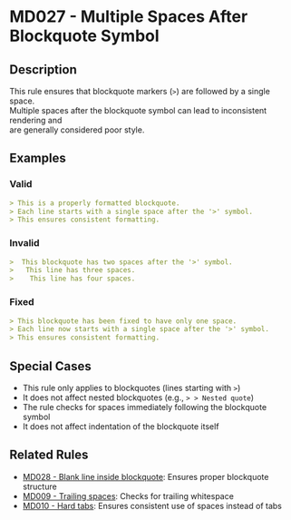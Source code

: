 # MD027 - Multiple Spaces After Blockquote Symbol

## Description

This rule ensures that blockquote markers (`>`) are followed by a single space.  
Multiple spaces after the blockquote symbol can lead to inconsistent rendering and  
are generally considered poor style.

<!-- rumdl-disable MD027 -->
## Examples

### Valid

```markdown
> This is a properly formatted blockquote.
> Each line starts with a single space after the '>' symbol.
> This ensures consistent formatting.
```

### Invalid

```markdown
>  This blockquote has two spaces after the '>' symbol.
>   This line has three spaces.
>    This line has four spaces.
```

### Fixed

```markdown
> This blockquote has been fixed to have only one space.
> Each line now starts with a single space after the '>' symbol.
> This ensures consistent formatting.
```
<!-- rumdl-enable MD027 -->

## Special Cases

- This rule only applies to blockquotes (lines starting with `>`)
- It does not affect nested blockquotes (e.g., `> > Nested quote`)
- The rule checks for spaces immediately following the blockquote symbol
- It does not affect indentation of the blockquote itself

## Related Rules

- [MD028 - Blank line inside blockquote](md028.md): Ensures proper blockquote structure
- [MD009 - Trailing spaces](md009.md): Checks for trailing whitespace
- [MD010 - Hard tabs](md010.md): Ensures consistent use of spaces instead of tabs
